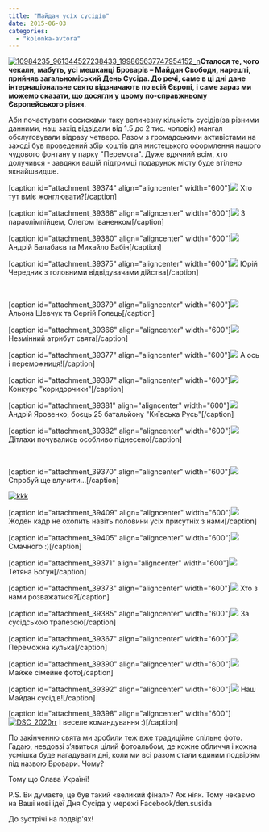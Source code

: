 ```yaml
---
title: "Майдан усіх сусідів"
date: 2015-06-03
categories: 
  - "kolonka-avtora"
---
```


[![10984235_961344527238433_199865637747954152_n](https://mpz.brovary.org/wp-content/uploads/2015/06/10984235_961344527238433_199865637747954152_n.jpg)](https://mpz.brovary.org/wp-content/uploads/2015/06/10984235_961344527238433_199865637747954152_n.jpg)**Сталося те, чого чекали, мабуть, усі мешканці Броварів – Майдан Свободи, нарешті, прийняв загальноміський День Сусіда. До речі, саме в ці дні дане інтернаціональне свято відзначають по всій Європі, і саме зараз ми можемо сказати, що досягли у цьому по-справжньому Європейського рівня.**

Аби почастувати сосисками таку величезну кількість сусідів(за різними данними, наш захід відвідали від 1.5 до 2 тис. чоловік) мангал обслуговували відразу четверо. Разом з громадськими активістами на заході був проведений збір коштів для мистецького оформлення нашого чудового фонтану у парку "Перемога". Дуже вдячний всім, хто долучився - завдяки вашій підтримці подарунок місту буде втілено якнайшвидше.

\[caption id="attachment\_39374" align="aligncenter" width="600"\][![](https://mpz.brovary.org/wp-content/uploads/2015/06/Hto-tut-vmiye-zhonglyuvati.jpg)](https://mpz.brovary.org/wp-content/uploads/2015/06/Hto-tut-vmiye-zhonglyuvati.jpg) Хто тут вміє жонглювати?\[/caption\]

\[caption id="attachment\_39368" align="aligncenter" width="600"\][![](https://mpz.brovary.org/wp-content/uploads/2015/06/Roman-Simutin-ta-paraolimpiyets-Oleg-Ivanenko.jpg)](https://mpz.brovary.org/wp-content/uploads/2015/06/Roman-Simutin-ta-paraolimpiyets-Oleg-Ivanenko.jpg) З параолімпійцем, Олегом Іваненком\[/caption\]

\[caption id="attachment\_39380" align="aligncenter" width="600"\][![](https://mpz.brovary.org/wp-content/uploads/2015/06/Andriy-Balabayev-ta-patriotichni-kulki.jpg)](https://mpz.brovary.org/wp-content/uploads/2015/06/Andriy-Balabayev-ta-patriotichni-kulki.jpg) Андрій Балабаєв та Михайло Бабін\[/caption\]

\[caption id="attachment\_39375" align="aligncenter" width="600"\][![](https://mpz.brovary.org/wp-content/uploads/2015/06/YUriy-CHerednik-z-golovnimi-vidviduvachami-diystva.jpg)](https://mpz.brovary.org/wp-content/uploads/2015/06/YUriy-CHerednik-z-golovnimi-vidviduvachami-diystva.jpg) Юрій Чередник з головними відвідувачами дійства\[/caption\]

 

\[caption id="attachment\_39379" align="aligncenter" width="600"\][![](https://mpz.brovary.org/wp-content/uploads/2015/06/Alona-SHevchuk-ta-Sergiy-Golets.jpg)](https://mpz.brovary.org/wp-content/uploads/2015/06/Alona-SHevchuk-ta-Sergiy-Golets.jpg) Альона Шевчук та Сергій Голець\[/caption\]

\[caption id="attachment\_39366" align="aligncenter" width="600"\][![](https://mpz.brovary.org/wp-content/uploads/2015/06/Nezminniy-atribut-svyata.jpg)](https://mpz.brovary.org/wp-content/uploads/2015/06/Nezminniy-atribut-svyata.jpg) Незмінний атрибут свята\[/caption\]

\[caption id="attachment\_39377" align="aligncenter" width="600"\][![](https://mpz.brovary.org/wp-content/uploads/2015/06/A-os-i-peremozhnitsya.jpg)](https://mpz.brovary.org/wp-content/uploads/2015/06/A-os-i-peremozhnitsya.jpg) А ось і переможниця!\[/caption\]

\[caption id="attachment\_39387" align="aligncenter" width="600"\][![](https://mpz.brovary.org/wp-content/uploads/2015/06/Konkurs-koridorchiki.jpg)](https://mpz.brovary.org/wp-content/uploads/2015/06/Konkurs-koridorchiki.jpg) Конкурс "коридорчики"\[/caption\]

\[caption id="attachment\_39381" align="aligncenter" width="600"\][![](https://mpz.brovary.org/wp-content/uploads/2015/06/Andriy-YArovenko-soldati-tezh-bazhayut-nam-miru-i-usmishok.jpg)](https://mpz.brovary.org/wp-content/uploads/2015/06/Andriy-YArovenko-soldati-tezh-bazhayut-nam-miru-i-usmishok.jpg) Андрій Яровенко, боєць 25 батальйону "Київська Русь"\[/caption\]

\[caption id="attachment\_39382" align="aligncenter" width="600"\][![](https://mpz.brovary.org/wp-content/uploads/2015/06/Ditlahi-pochuvalis-osoblivo-pidneseno.jpg)](https://mpz.brovary.org/wp-content/uploads/2015/06/Ditlahi-pochuvalis-osoblivo-pidneseno.jpg) Дітлахи почувались особливо піднесено\[/caption\]

 

\[caption id="attachment\_39370" align="aligncenter" width="600"\][![](https://mpz.brovary.org/wp-content/uploads/2015/06/Sprobuy-shhe-vluchiti....jpg)](https://mpz.brovary.org/wp-content/uploads/2015/06/Sprobuy-shhe-vluchiti....jpg) Спробуй ще влучити...\[/caption\]

[![kkk](https://mpz.brovary.org/wp-content/uploads/2015/06/kkk.jpg)](https://mpz.brovary.org/wp-content/uploads/2015/06/kkk.jpg)

\[caption id="attachment\_39409" align="aligncenter" width="600"\][![](https://mpz.brovary.org/wp-content/uploads/2015/06/kk.jpg)](https://mpz.brovary.org/wp-content/uploads/2015/06/kk.jpg) Жоден кадр не охопить навіть половини усіх присутніх з нами\[/caption\]

\[caption id="attachment\_39405" align="aligncenter" width="600"\][![](https://mpz.brovary.org/wp-content/uploads/2015/06/jpg)](https://mpz.brovary.org/wp-content/uploads/2015/06/jpg) Смачного :)\[/caption\]

\[caption id="attachment\_39371" align="aligncenter" width="600"\][![](https://mpz.brovary.org/wp-content/uploads/2015/06/Tetyana-Bogun.jpg)](https://mpz.brovary.org/wp-content/uploads/2015/06/Tetyana-Bogun.jpg) Тетяна Богун\[/caption\]

\[caption id="attachment\_39373" align="aligncenter" width="600"\][![](https://mpz.brovary.org/wp-content/uploads/2015/06/Hto-z-nami-rozvazhatisya.jpg)](https://mpz.brovary.org/wp-content/uploads/2015/06/Hto-z-nami-rozvazhatisya.jpg) Хто з нами розважатися?\[/caption\]

\[caption id="attachment\_39385" align="aligncenter" width="600"\][![](https://mpz.brovary.org/wp-content/uploads/2015/06/Za-trapezoyu.jpg)](https://mpz.brovary.org/wp-content/uploads/2015/06/Za-trapezoyu.jpg) За сусідською трапезою\[/caption\]

\[caption id="attachment\_39367" align="aligncenter" width="600"\][![](https://mpz.brovary.org/wp-content/uploads/2015/06/Peremozhna-kulka.jpg)](https://mpz.brovary.org/wp-content/uploads/2015/06/Peremozhna-kulka.jpg) Переможна кулька\[/caption\]

\[caption id="attachment\_39390" align="aligncenter" width="600"\][![](https://mpz.brovary.org/wp-content/uploads/2015/06/Mayzhe-simeyne-foto.jpg)](https://mpz.brovary.org/wp-content/uploads/2015/06/Mayzhe-simeyne-foto.jpg) Майже сімейне фото\[/caption\]

\[caption id="attachment\_39392" align="aligncenter" width="600"\][![](https://mpz.brovary.org/wp-content/uploads/2015/06/Nash-Maydan-susidiv.jpg)](https://mpz.brovary.org/wp-content/uploads/2015/06/Nash-Maydan-susidiv.jpg) Наш Майдан сусідів!\[/caption\]

\[caption id="attachment\_39398" align="aligncenter" width="600"\][![DSC_2020rr](https://mpz.brovary.org/wp-content/uploads/2015/06/DSC_2020rr.jpg)](https://mpz.brovary.org/wp-content/uploads/2015/06/DSC_2020rr.jpg) І веселе командування :)\[/caption\]

По закінченню свята ми зробили теж вже традиційне спільне фото. Гадаю, невдовзі з’явиться цілий фотоальбом, де кожне обличчя і кожна усмішка буде нагадувати дні, коли ми всі разом стали єдиним подвір’ям під назвою Бровари. Чому?

Тому що Слава Україні!

P.S. Ви думаєте, це був такий «великий фінал»? Аж ніяк. Тому чекаємо на Ваші нові ідеї Дня Сусіда у мережі Facebook/den.susida

До зустрічі на подвір'ях!
